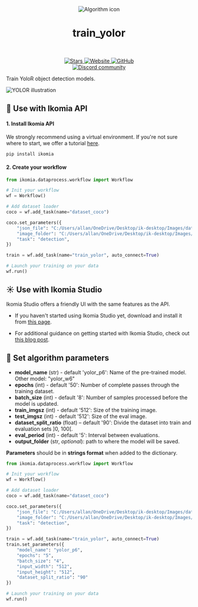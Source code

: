 <div align="center">
  <img src="https://raw.githubusercontent.com/Ikomia-hub/train_yolor/main/icons/icon.png" alt="Algorithm icon">
  <h1 align="center">train_yolor</h1>
</div>
<br />
<p align="center">
    <a href="https://github.com/Ikomia-hub/train_yolor">
        <img alt="Stars" src="https://img.shields.io/github/stars/Ikomia-hub/train_yolor">
    </a>
    <a href="https://app.ikomia.ai/hub/">
        <img alt="Website" src="https://img.shields.io/website/http/app.ikomia.ai/en.svg?down_color=red&down_message=offline&up_message=online">
    </a>
    <a href="https://github.com/Ikomia-hub/train_yolor/blob/main/LICENSE.md">
        <img alt="GitHub" src="https://img.shields.io/github/license/Ikomia-hub/train_yolor.svg?color=blue">
    </a>    
    <br>
    <a href="https://discord.com/invite/82Tnw9UGGc">
        <img alt="Discord community" src="https://img.shields.io/badge/Discord-white?style=social&logo=discord">
    </a> 
</p>

Train YoloR object detection models.

![YOLOR illustration](https://github.com/WongKinYiu/yolor/blob/main/inference/output/horses.jpg)

## :rocket: Use with Ikomia API

#### 1. Install Ikomia API

We strongly recommend using a virtual environment. If you're not sure where to start, we offer a tutorial [here](https://www.ikomia.ai/blog/a-step-by-step-guide-to-creating-virtual-environments-in-python).

```sh
pip install ikomia
```

#### 2. Create your workflow

```python
from ikomia.dataprocess.workflow import Workflow

# Init your workflow
wf = Workflow()    

# Add dataset loader
coco = wf.add_task(name="dataset_coco")

coco.set_parameters({
    "json_file": "C:/Users/allan/OneDrive/Desktop/ik-desktop/Images/datasets/wgisd/coco_annotations/test_polygons_instances.json",
    "image_folder": "C:/Users/allan/OneDrive/Desktop/ik-desktop/Images/datasets/wgisd/data",
    "task": "detection",
}) 

train = wf.add_task(name="train_yolor", auto_connect=True)

# Launch your training on your data
wf.run()
```

## :sunny: Use with Ikomia Studio

Ikomia Studio offers a friendly UI with the same features as the API.

- If you haven't started using Ikomia Studio yet, download and install it from [this page](https://www.ikomia.ai/studio).

- For additional guidance on getting started with Ikomia Studio, check out [this blog post](https://www.ikomia.ai/blog/how-to-get-started-with-ikomia-studio).

## :pencil: Set algorithm parameters


- **model_name** (str) - default 'yolor_p6': Name of the pre-trained model. Other model: "yolor_w6"
- **epochs** (int) - default '50': Number of complete passes through the training dataset.
- **batch_size** (int) - default '8': Number of samples processed before the model is updated.
- **train_imgsz** (int) - default '512': Size of the training image.
- **test_imgsz** (int) - default '512': Size of the eval image.
- **dataset_split_ratio** (float) – default '90': Divide the dataset into train and evaluation sets ]0, 100[.
- **eval_period** (int) - default '5': Interval between evaluations.  
- **output_folder** (str, *optional*): path to where the model will be saved. 



**Parameters** should be in **strings format**  when added to the dictionary.


```python
from ikomia.dataprocess.workflow import Workflow

# Init your workflow
wf = Workflow()    

# Add dataset loader
coco = wf.add_task(name="dataset_coco")

coco.set_parameters({
    "json_file": "C:/Users/allan/OneDrive/Desktop/ik-desktop/Images/datasets/wgisd/coco_annotations/test_polygons_instances.json",
    "image_folder": "C:/Users/allan/OneDrive/Desktop/ik-desktop/Images/datasets/wgisd/data",
    "task": "detection",
}) 

train = wf.add_task(name="train_yolor", auto_connect=True)
train.set_parameters({
    "model_name": "yolor_p6",
    "epochs": "5",
    "batch_size": "4",
    "input_width": "512",
    "input_height": "512",
    "dataset_split_ratio": "90"
}) 

# Launch your training on your data
wf.run()
```
